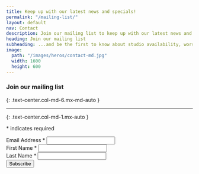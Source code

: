 ```yaml
---
title: Keep up with our latest news and specials!
permalink: "/mailing-list/"
layout: default
nav: Contact
description: Join our mailing list to keep up with our latest news and access specials deals.
heading: Join our mailing list
subheading: ...and be the first to know about studio availability, worshops, and other good stuff
image:
  path: "/images/heros/contact-md.jpg"
  width: 1600
  height: 600
---
```


### Join our mailing list
{: .text-center.col-md-6.mx-md-auto }

---
{: .text-center.col-md-1.mx-auto }

<div class="col-md-8 mx-md-auto">

<!-- Begin Mailchimp Signup Form -->
<div id="mc_embed_signup">
<form action="https://deskandstudio.us16.list-manage.com/subscribe/post?u=d0e4c867dec811a28e6e98606&amp;id=1aa582eba0" method="post" id="mc-embedded-subscribe-form" name="mc-embedded-subscribe-form" class="validate" target="_blank" novalidate>
    <div id="mc_embed_signup_scroll">
  <!-- <h2>Subscribe</h2> -->
<div class="indicates-required"><p><span class="asterisk">*</span> indicates required</p></div>
<div class="form-group">
  <label for="mce-EMAIL">Email Address  <span class="asterisk">*</span>
</label>
  <input type="email" value="" name="EMAIL" class="required email form-control" id="mce-EMAIL">
</div>
<div class="form-group">
  <label for="mce-FNAME">First Name  <span class="asterisk">*</span>
</label>
  <input type="text" value="" name="FNAME" class="required form-control" id="mce-FNAME">
</div>
<div class="form-group">
  <label for="mce-LNAME">Last Name  <span class="asterisk">*</span>
</label>
  <input type="text" value="" name="LNAME" class="required form-control" id="mce-LNAME">
</div>
  <div id="mce-responses" class="clear">
    <div class="response" id="mce-error-response" style="display:none"></div>
    <div class="response" id="mce-success-response" style="display:none"></div>
  </div>    <!-- real people should not fill this in and expect good things - do not remove this or risk form bot signups -->
    <div style="position: absolute; left: -5000px;" aria-hidden="true"><input type="text" name="b_d0e4c867dec811a28e6e98606_1aa582eba0" tabindex="-1" value=""></div>
    <div class="clear"><input type="submit" value="Subscribe" name="subscribe" id="mc-embedded-subscribe" class="button btn btn-primary"></div>
    </div>
</form>
</div>

<!--End mc_embed_signup-->

</div>
